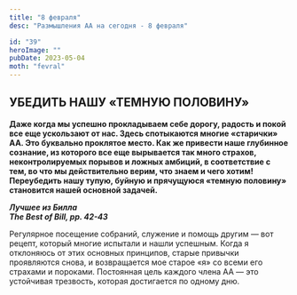 ```yaml
---
title: "8 февраля"
desc: "Размышления АА на сегодня - 8 февраля"

id: "39"
heroImage: ""
pubDate: 2023-05-04
moth: "fevral"
---
```


## УБЕДИТЬ НАШУ «ТЕМНУЮ ПОЛОВИНУ»

**Даже когда мы успешно прокладываем себе дорогу, радость и покой все еще
ускользают от нас. Здесь спотыкаются многие «старички» АА. Это буквально
проклятое место. Как же привести наше глубинное сознание, из которого все еще
вырывается так много страхов, неконтролируемых порывов и ложных амбиций, в
соответствие с тем, во что мы действительно верим, что знаем и чего хотим!
Переубедить нашу тупую, буйную и прячущуюся «темную половину» становится нашей
основной задачей.**

**_Лучшее из Билла  
The Best of Bill, pp. 42-43_**

Регулярное посещение собраний, служение и помощь другим — вот рецепт, который
многие испытали и нашли успешным. Когда я отклоняюсь от этих основных
принципов, старые привычки проявляются снова, и возвращается мое старое «я» со
всеми его страхами и пороками. Постоянная цель каждого члена АА — это
устойчивая трезвость, которая достигается по одному дню.
